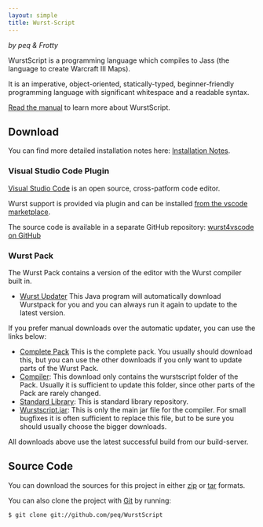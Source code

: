 ```yaml
---
layout: simple
title: Wurst-Script
---
```

_by peq & Frotty_


WurstScript is a programming language which compiles to Jass (the language to create Warcraft III Maps).

It is an imperative, object-oriented, statically-typed, beginner-friendly programming language with significant whitespace and a readable syntax.



[Read the manual](./manual.html) to learn more about WurstScript.


## Download

You can find more detailed installation notes here: [Installation Notes](./installation.html).

### Visual Studio Code Plugin

[Visual Studio Code](https://code.visualstudio.com) is an open source, cross-patform code editor.

Wurst support is provided via plugin and can be installed [from the vscode marketplace](https://marketplace.visualstudio.com/items?itemName=peterzeller.wurst).

The source code is available in a separate GitHub repository: [wurst4vscode on GitHub](https://github.com/peq/wurst4vscode)


### Wurst Pack

The Wurst Pack contains a version of the editor with the Wurst compiler built in.

* [Wurst Updater](http://peeeq.de/hudson/job/Wurst/lastSuccessfulBuild/artifact/downloads/WurstUpdater.jar)
			This Java program will automatically download Wurstpack for you and you can always run it again to update to the latest version.

If you prefer manual downloads over the automatic updater, you can use the links below:

* [Complete Pack](http://peeeq.de/hudson/job/Wurst/lastSuccessfulBuild/artifact/downloads/wurstpack_complete.zip)
			This is the complete pack. You usually should download this, but you can use the other downloads if you only want to update
			parts of the Wurst Pack.
* [Compiler](http://peeeq.de/hudson/job/Wurst/lastSuccessfulBuild/artifact/downloads/wurstpack_compiler.zip):
			This download only contains the wurstscript folder of the Pack. Usually it is sufficient to update this folder, since
			other parts of the Pack are rarely changed.
* [Standard Library](https://github.com/Frotty/wurstStdlib2):
			This is standard library repository.
* [Wurstscript.jar](http://peeeq.de/hudson/job/Wurst/lastSuccessfulBuild/artifact/downloads/wurstscript.jar):
			This is only the main jar file for the compiler. For small bugfixes it is often sufficient to replace this file, but
			to be sure you should usually choose the bigger downloads.

All downloads above use the latest successful build from our build-server.


## Source Code

You can download the sources for this project in either
[zip](https://github.com/peq/WurstScript/zipball/master) or
[tar](https://github.com/peq/WurstScript/tarball/master) formats.

You can also clone the project with [Git](http://git-scm.com) by running:

	$ git clone git://github.com/peq/WurstScript
